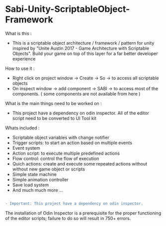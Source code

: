 # Sabi-Unity-ScriptableObject-Framework



What is this : 
<ul> <li>This is a scriptable object architecture / framework / pattern for unity inspired by "Unite Austin 2017 - Game Architecture with Scriptable Objects". Build your game on top of this layer for a far better developer experience</li></ul>

How to use it :
<ul>
  <li>Right click on project window -> Create -> So -> to access all scriptable objects</li>
  <li>On inspect window -> add component -> SABI -> to access most of the components. ( some components are not available from here )</li>
</ul>


What is the main things need to be worked on :
<ul> <li>This project have a dependency on odin inspector. All of the editor script need to be converted to UI Tool kit </li></ul>

Whats included : 
<ul>
  <li> Scriptable object variables with change notifier </li>
  <li> Trigger scripts: to start an action based on multiple events </li>
  <li> Event system </li>
  <li> Action script: to execute multiple predefined actions </li>
  <li> Flow control: control the flow of execution </li>
  <li> Quich actions: create and execute some repeated actions without without new game object or scripts </li>
  <li> Simple state machine </li>
  <li> Simple animation controller </li>
  <li> Save load system </li>
  <li> And much much more ... </li>
</ul>

```diff

- Important: This project have a dependency on odin inspector.

```
 The installation of Odin Inspector is a prerequisite for the proper functioning of the editor scripts; failure to do so will result in 750+ errors.
